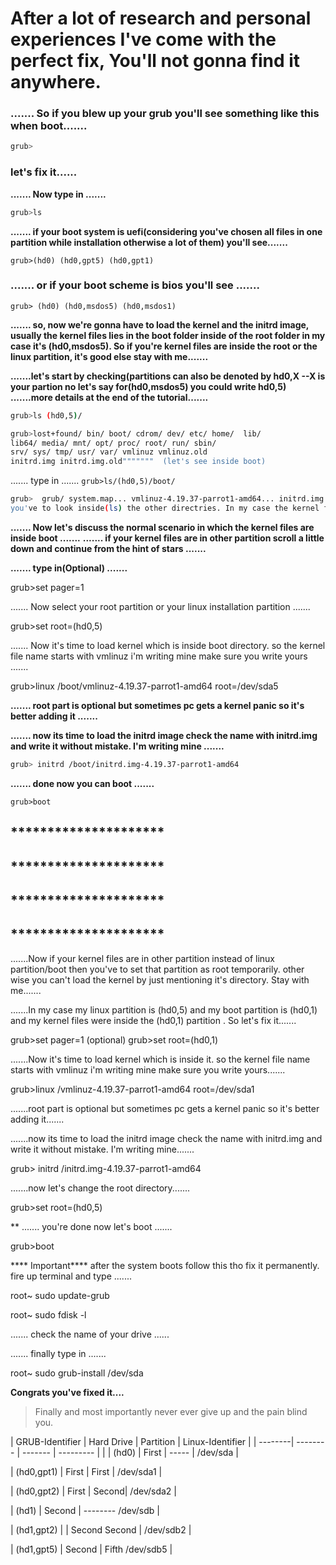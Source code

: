 # After a lot of research and personal experiences I've come with the perfect fix, You'll not gonna find it anywhere.


### ....... So if you blew up your grub you'll see something like this when boot.......

```bash
grub> 
```

### **let's fix it......**

**....... Now type in .......**
```bash
grub>ls 
```
**....... if your boot system is uefi(considering you've chosen all files in one partition while installation otherwise a lot of them) 
         you'll see.......**

``grub>(hd0) (hd0,gpt5) (hd0,gpt1)``

### ....... or if your boot scheme is bios you'll see .......

`grub> (hd0) (hd0,msdos5) (hd0,msdos1)`

**....... so, now we're gonna have to load the kernel and the initrd image, usually the kernel files lies in the boot folder inside 
 of the root folder in my case it's (hd0,msdos5). So if you're kernel files are inside the root or the linux partition,
 it's good else stay with me.......**

**.......let's start by checking(partitions can also be denoted by hd0,X   --X is your partion no let's say 
for(hd0,msdos5) you could write hd0,5) .......more details at the end of the tutorial.......**

```bash
grub>ls (hd0,5)/
```
``` bash
grub>lost+found/ bin/ boot/ cdrom/ dev/ etc/ home/  lib/
lib64/ media/ mnt/ opt/ proc/ root/ run/ sbin/ 
srv/ sys/ tmp/ usr/ var/ vmlinuz vmlinuz.old 
initrd.img initrd.img.old"""""""  (let's see inside boot)
```
....... type in .......
``
grub>ls/(hd0,5)/boot/ ``

```bash
grub>  grub/ system.map... vmlinuz-4.19.37-parrot1-amd64... initrd.img.....     and so on  .....(if it's there then its ok other wise 
you've to look inside(ls) the other directries. In my case the kernel files are inside (hd0,1) .......
```

**....... Now let's discuss the normal scenario in which the kernel files are inside boot .......**
**....... if your kernel files are in other partition scroll a little down and continue from the hint of stars .......**

**....... type in(Optional) .......**

grub>set pager=1

....... Now select your root partition or your linux installation partition .......

grub>set root=(hd0,5)

....... Now it's time to load kernel which is inside boot directory. so the kernel file name starts 
with vmlinuz i'm writing mine make sure you write yours .......

grub>linux /boot/vmlinuz-4.19.37-parrot1-amd64 root=/dev/sda5

**....... root part is optional but sometimes pc gets a kernel panic so it's better adding it .......**

**....... now its time to load the initrd image check the name with initrd.img and write it without mistake. I'm writing mine .......**
```bash
grub> initrd /boot/initrd.img-4.19.37-parrot1-amd64
```
**....... done now you can boot .......**

``grub>boot``

## *********************
## *********************
## ********************* 
## ********************* 

.......Now if your kernel files are in other partition instead of linux partition/boot then you've to set that partition
as root temporarily. other wise you can't load the kernel by just mentioning it's directory. Stay with me.......

.......In my case my linux partition is (hd0,5) and my boot partition is (hd0,1) and my kernel files were inside 
the (hd0,1) partition . So let's fix it.......

grub>set pager=1  (optional)
grub>set root=(hd0,1)

.......Now it's time to load kernel which is inside it. so the kernel file name starts 
with vmlinuz i'm writing mine make sure you write yours.......

grub>linux /vmlinuz-4.19.37-parrot1-amd64 root=/dev/sda1

.......root part is optional but sometimes pc gets a kernel panic so it's better adding it.......

.......now its time to load the initrd image check the name with initrd.img and write it without mistake.
        I'm writing mine.......

grub> initrd /initrd.img-4.19.37-parrot1-amd64

.......now let's change the root directory....... 

grub>set root=(hd0,5)

**
....... you're done now let's boot .......

grub>boot

**** Important**** after the system boots follow this tho fix it permanently. fire up terminal and type .......

root~ sudo update-grub

root~ sudo fdisk -l

....... check the name of your drive ......

....... finally type in .......

root~ sudo grub-install /dev/sda

**Congrats you've fixed it....**

> Finally and most importantly never ever give up and the pain blind you.
  
  
| GRUB-Identifier | Hard Drive | Partition | Linux-Identifier |
| --------| -------- | -------   | ---------  |               |
| (hd0) 	             | First |	            ----- |                /dev/sda |

| (hd0,gpt1) |     First   |	       First       | /dev/sda1 |

| (hd0,gpt2)             | First |	                 Second|	                /dev/sda2 |

| (hd1)    |	          Second 	      | -------- 	            /dev/sdb |

| (hd1,gpt2) |           | Second 	           Second |	            /dev/sdb2 |

| (hd1,gpt5)            | Second 	         | Fifth  /dev/sdb5 |
 
